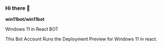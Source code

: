 ### Hi there 👋


**win11bot/win11bot** 

Windows 11 in React BOT

This Bot Account Runs the Deployment Preview for Windows 11 in react.
